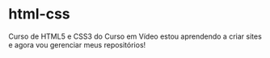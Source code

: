 # html-css
 Curso de HTML5 e CSS3 do Curso em Vídeo
 estou aprendendo a criar sites e agora vou gerenciar meus  repositórios! 
